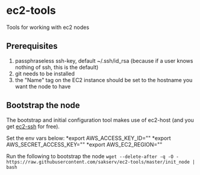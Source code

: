 ec2-tools
=========

Tools for working with ec2 nodes

Prerequisites
-------------
1. passphraseless ssh-key, default ~/.ssh/id_rsa (because if a user knows nothing of ssh, this is the default)
2. git needs to be installed
3. the "Name" tag on the EC2 instance should be set to the hostname you want the node to have

Bootstrap the node
------------------
The bootstrap and initial configuration tool makes use of ec2-host (and you get [ec2-ssh](https://github.com/Instagram/ec2-ssh) for free). 

Set the env vars below:
*export AWS_ACCESS_KEY_ID=""
*export AWS_SECRET_ACCESS_KEY=""
*export AWS_EC2_REGION=""

Run the following to bootstrap the node
`wget --delete-after -q -O - https://raw.githubusercontent.com/sakserv/ec2-tools/master/init_node | bash`
